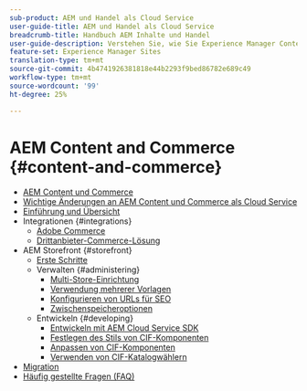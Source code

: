 ```yaml
---
sub-product: AEM und Handel als Cloud Service
user-guide-title: AEM und Handel als Cloud Service
breadcrumb-title: Handbuch AEM Inhalte und Handel
user-guide-description: Verstehen Sie, wie Sie Experience Manager Content und Commerce als Cloud Service verwenden und verwalten.
feature-set: Experience Manager Sites
translation-type: tm+mt
source-git-commit: 4b4741926381818e44b2293f9bed86782e689c49
workflow-type: tm+mt
source-wordcount: '99'
ht-degree: 25%

---
```



# AEM Content and Commerce {#content-and-commerce}

+ [AEM Content und Commerce](/help/commerce-cloud/home.md)
+ [Wichtige Änderungen an AEM Content und Commerce als Cloud Service](changes.md)
+ [Einführung und Übersicht](introduction.md)
+ Integrationen {#integrations}
   + [Adobe Commerce](integrating/magento.md)
   + [Drittanbieter-Commerce-Lösung](integrating/third-party.md)
+ AEM Storefront {#storefront}
   + [Erste Schritte](getting-started.md)
   + Verwalten {#administering}
      + [Multi-Store-Einrichtung](configuring/multi-store-setup.md)
      + [Verwendung mehrerer Vorlagen](configuring/multi-template-usage.md)
      + [Konfigurieren von URLs für SEO](configuring/advanced-url-configuration.md)
      + [Zwischenspeicheroptionen](configuring/caching.md)
   + Entwickeln {#developing}
      + [Entwickeln mit AEM Cloud Service SDK](develop.md)
      + [Festlegen des Stils von CIF-Komponenten](customizing/style-cif-component.md)
      + [Anpassen von CIF-Komponenten](customizing/customize-cif-components.md)
      + [Verwenden von CIF-Katalogwählern](customizing/use-cif-pickers.md)
+ [Migration](migration.md)
+ [Häufig gestellte Fragen (FAQ)](faq.md)

